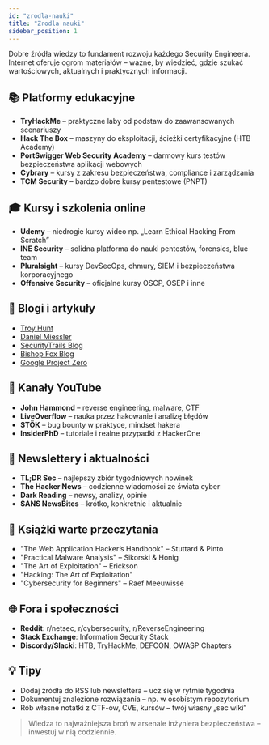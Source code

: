 ```yaml
---
id: "zrodla-nauki"
title: "Zrodla nauki"
sidebar_position: 1
---
```


Dobre źródła wiedzy to fundament rozwoju każdego Security Engineera. Internet oferuje ogrom materiałów – ważne, by wiedzieć, gdzie szukać wartościowych, aktualnych i praktycznych informacji.

## 📚 Platformy edukacyjne

- **TryHackMe** – praktyczne laby od podstaw do zaawansowanych scenariuszy
- **Hack The Box** – maszyny do eksploitacji, ścieżki certyfikacyjne (HTB Academy)
- **PortSwigger Web Security Academy** – darmowy kurs testów bezpieczeństwa aplikacji webowych
- **Cybrary** – kursy z zakresu bezpieczeństwa, compliance i zarządzania
- **TCM Security** – bardzo dobre kursy pentestowe (PNPT)

## 🎓 Kursy i szkolenia online

- **Udemy** – niedrogie kursy wideo np. „Learn Ethical Hacking From Scratch”
- **INE Security** – solidna platforma do nauki pentestów, forensics, blue team
- **Pluralsight** – kursy DevSecOps, chmury, SIEM i bezpieczeństwa korporacyjnego
- **Offensive Security** – oficjalne kursy OSCP, OSEP i inne

## 📰 Blogi i artykuły

- [Troy Hunt](https://www.troyhunt.com)
- [Daniel Miessler](https://danielmiessler.com)
- [SecurityTrails Blog](https://securitytrails.com/blog)
- [Bishop Fox Blog](https://bishopfox.com/blog)
- [Google Project Zero](https://googleprojectzero.blogspot.com)

## 🎥 Kanały YouTube

- **John Hammond** – reverse engineering, malware, CTF
- **LiveOverflow** – nauka przez hakowanie i analizę błędów
- **STÖK** – bug bounty w praktyce, mindset hakera
- **InsiderPhD** – tutoriale i realne przypadki z HackerOne

## 📰 Newslettery i aktualności

- **TL;DR Sec** – najlepszy zbiór tygodniowych nowinek
- **The Hacker News** – codzienne wiadomości ze świata cyber
- **Dark Reading** – newsy, analizy, opinie
- **SANS NewsBites** – krótko, konkretnie i aktualnie

## 📖 Książki warte przeczytania

- "The Web Application Hacker’s Handbook" – Stuttard & Pinto
- "Practical Malware Analysis" – Sikorski & Honig
- "The Art of Exploitation" – Erickson
- "Hacking: The Art of Exploitation"
- "Cybersecurity for Beginners" – Raef Meeuwisse

## 🌐 Fora i społeczności

- **Reddit**: r/netsec, r/cybersecurity, r/ReverseEngineering
- **Stack Exchange**: Information Security Stack
- **Discordy/Slacki**: HTB, TryHackMe, DEFCON, OWASP Chapters

## 💡 Tipy

- Dodaj źródła do RSS lub newslettera – ucz się w rytmie tygodnia
- Dokumentuj znalezione rozwiązania – np. w osobistym repozytorium
- Rób własne notatki z CTF-ów, CVE, kursów – twój własny „sec wiki”

> Wiedza to najważniejsza broń w arsenale inżyniera bezpieczeństwa – inwestuj w nią codziennie.
